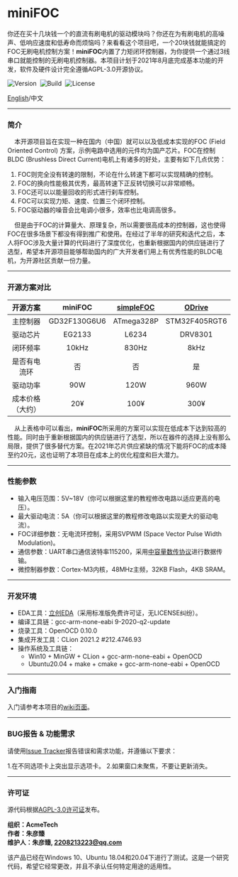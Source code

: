 # miniFOC

你还在买十几块钱一个的直流有刷电机的驱动模块吗？你还在为有刷电机的高噪声、低响应速度和低寿命而烦恼吗？来看看这个项目吧，一个20块钱就能搞定的FOC无刷电机控制方案！**miniFOC**内置了力矩闭环控制器，为你提供一个通过3线串口就能控制的无刷电机控制器。本项目计划于2021年8月底完成基本功能的开发，软件及硬件设计完全遵循AGPL-3.0开源协议。

![Version](https://img.shields.io/badge/Version-1.0.1-brightgreen.svg)&nbsp;&nbsp;![Build](https://img.shields.io/badge/Build-Passed-success.svg)&nbsp;&nbsp;![License](https://img.shields.io/badge/License-AGPL-blue.svg)

[English](https://github.com/ZhuYanzhen1/miniFOC/blob/main/README.md)/中文

***

### 简介
&nbsp;&nbsp;&nbsp;&nbsp;本开源项目旨在实现一种在国内（中国）就可以以及低成本实现的FOC (Field Oriented Control) 方案，示例电路中选用的元件均为国产芯片。FOC在控制BLDC (Brushless Direct Current)电机上有诸多的好处，主要有如下几点优势：

1. FOC则完全没有转速的限制，不论在什么转速下都可以实现精确的控制。
2. FOC的换向性能极其优秀，最高转速下正反转切换可以非常顺畅。
3. FOC还可以以能量回收的形式进行刹车控制。
4. FOC可以实现力矩、速度、位置三个闭环控制。
5. FOC驱动器的噪音会比电调小很多，效率也比电调高很多。

&nbsp;&nbsp;&nbsp;&nbsp;但是由于FOC的计算量大、原理复杂，所以需要很高成本的控制器，这也使得FOC在很多场景下都没有得到推广和使用。在经过了半年的研究和迭代之后，本人将FOC涉及大量计算的代码进行了深度优化，也重新根据国内的供应链进行了选型，希望本开源项目能够帮助国内的广大开发者们用上有优秀性能的BLDC电机，为开源社区贡献一份力量。

***

### 开源方案对比

|     开源方案     |   **miniFOC**    | [simpleFOC](https://github.com/simplefoc/Arduino-SimpleFOCShield) | [ODrive](https://github.com/odriverobotics/ODrive) |
| :--------------: | :----------: | :----------------------------------------------------------: | :------------------------------------------------: |
|     主控制器     | GD32F130G6U6 |                          ATmega328P                          |                   STM32F405RGT6                    |
|     驱动芯片     |    EG2133    |                            L6234                             |                      DRV8301                       |
|     闭环频率     |    10kHz     |                            830Hz                             |                        8kHz                        |
|   是否有电流环   |      否      |                              否                              |                         是                         |
|     驱动功率     |     90W      |                             120W                             |                        960W                        |
| 成本价格（大约） |     20¥      |                             100¥                             |                        300¥                        |

&nbsp;&nbsp;&nbsp;&nbsp;从上表格中可以看出，**miniFOC**所采用的方案可以实现在低成本下达到较高的性能。同时由于重新根据国内的供应链进行了选型，所以在器件的选择上没有那么局限，提供了很多替代方案。在2021年芯片供应紧缺的情况下能将FOC的成本降至约20元，这也证明了本项目在成本上的优化程度和巨大潜力。

***

### 性能参数

+ 输入电压范围：5V~18V（你可以根据这里的教程修改电路以适应更高的电压）。
+ 最大驱动电流：5A（你可以根据这里的教程修改电路以实现更大的驱动电流）。
+ FOC详细参数：无电流环控制，采用SVPWM (Space Vector Pulse Width Modulation)。
+ 通信参数：UART串口通信波特率115200，采用[中容量数传协议](https://github.com/ZhuYanzhen1/CDTP/blob/master/Mid%20Capacity/README_CN.md)进行数据传输。
+ 微控制器参数：Cortex-M3内核，48MHz主频，32KB Flash，4KB  SRAM。

***

### 开发环境

+ EDA工具：[立创EDA](https://lceda.cn/)（采用标准版免费许可证，无LICENSE纠纷）。
+ 编译工具链：gcc-arm-none-eabi 9-2020-q2-update
+ 烧录工具：OpenOCD 0.10.0
+ 集成开发工具：CLion 2021.2 #212.4746.93
+ 操作系统及工具链：
  + Win10 + MinGW + CLion + gcc-arm-none-eabi + OpenOCD
  + Ubuntu20.04 + make + cmake + gcc-arm-none-eabi + OpenOCD

***

### 入门指南

入门请参考本项目的[wiki页面](https://github.com/ZhuYanzhen1/miniFOC/wiki)。

***

### BUG报告 & 功能需求

请使用[Issue Tracker](https://github.com/ZhuYanzhen1/miniFOC/issues)报告错误和需求功能，并遵循以下要求：

1.在不同选项卡上突出显示选项卡。
2.如果窗口未聚焦，不要让更新消失。

***

### 许可证

源代码根据[AGPL-3.0许可证](https://github.com/ZhuYanzhen1/miniFOC/blob/main/LICENSE)发布。

**组织：AcmeTech <br>
作者：朱彦臻<br>
维护人：朱彦臻, 2208213223@qq.com**

该产品已经在Windows 10、Ubuntu 18.04和20.04下进行了测试。这是一个研究代码，希望它经常更改，并且不承认任何特定用途的适用性。